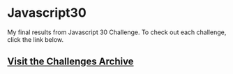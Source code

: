 # Javascript30
My final results from Javascript 30 Challenge. To check out each challenge, click the link below.

## [Visit the Challenges Archive](https://rockstarcreativestudio.github.io/Javascript30/index.html)

